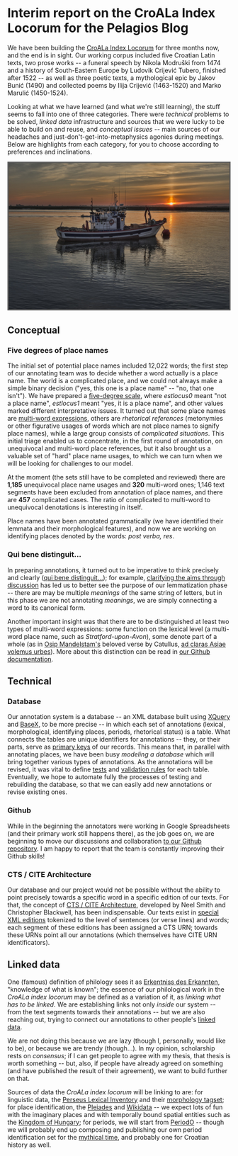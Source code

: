 # Interim report on the CroALa Index Locorum for the Pelagios Blog

We have been building the [CroALa Index Locorum](https://github.com/nevenjovanovic/croala-pelagios/wiki) for three months now, and the end is in sight. Our working corpus included five Croatian Latin texts, two prose works -- a funeral speech by Nikola Modruški from 1474 and a history of South-Eastern Europe by Ludovik Crijević Tubero, finished after 1522 -- as well as three poetic texts, a mythological epic by Jakov Bunić (1490) and collected poems by Ilija Crijević (1463-1520) and Marko Marulić (1450-1524).

Looking at what we have learned (and what we're still learning), the stuff seems to fall into one of three categories. There were *technical* problems to be solved, *linked data* infrastructure and sources that we were lucky to be able to build on and reuse, and *conceptual issues* -- main sources of our headaches and just-don't-get-into-metaphysics agonies during meetings. Below are highlights from each category, for you to choose according to preferences and inclinations.

![Indexing the Mediterranean](https://github.com/nevenjovanovic/croala-pelagios/blob/master/img/pexels-photo-66107.jpeg?raw=true)

## Conceptual

### Five degrees of place names

The initial set of potential place names included 12,022 words; the first step of our annotating team was to decide whether a word actually is a place name. The world is a complicated place, and we could not always make a simple binary decision ("yes, this one is a place name" -- "no, that one isn't"). We have prepared a [five-degree scale](https://github.com/nevenjovanovic/croala-pelagios/wiki/Annotating-workflow-guidelines#annotating-place-names), where *estlocus0* meant "not a place name", *estlocus1* meant "yes, it is a place name", and other values marked different interpretative issues. It turned out that some place names are [multi-word expressions](https://github.com/nevenjovanovic/croala-pelagios/wiki/Place-qualifiers), others are *rhetorical references* (metonymies or other figurative usages of words which are not place names to signify place names), while a large group consists of *complicated situations*. This initial triage enabled us to concentrate, in the first round of annotation, on unequivocal and multi-word place references, but it also brought us a valuable set of "hard" place name usages, to which we can turn when we will be looking for challenges to our model.

At the moment (the sets still have to be completed and reviewed) there are **1,185** unequivocal place name usages and **320** multi-word ones; 1,146 text segments have been excluded from annotation of place names, and there are **457** complicated cases. The ratio of complicated to multi-word to unequivocal denotations is interesting in itself.

Place names have been annotated grammatically (we have identified their lemmata and their morphological features), and now we are working on identifying places denoted by the words: *post verba, res*.

### Qui bene distinguit...

In preparing annotations, it turned out to be imperative to think precisely and clearly ([qui bene distinguit...](http://www.textlog.de/1963.html)); for example, [clarifying the aims through discussion](https://github.com/nevenjovanovic/croala-pelagios/issues/19) has led us to better see the purpose of our lemmatization phase -- there are may be multiple *meanings* of the same string of letters, but in this phase we are not annotating *meanings*, we are simply connecting a word to its canonical form.

Another important insight was that there are to be distinguished at least two types of multi-word expressions: some function on the lexical level (a multi-word place name, such as *Stratford-upon-Avon*), some denote part of a whole (as in [Osip Mandelstam's](https://en.wikipedia.org/wiki/Osip_Mandelstam) beloved verse by Catullus, [ad claras Asiae volemus urbes](http://data.perseus.org/citations/urn:cts:latinLit:phi0472.phi001.perseus-lat1:46)). More about this distinction can be read in [our Github documentation](https://github.com/nevenjovanovic/croala-pelagios/wiki/Place-qualifiers#two-levels-of-part-whole-relations-in-place-references).

## Technical

### Database

Our annotation system is a database -- an XML database built using [XQuery](https://en.wikipedia.org/wiki/XQuery) and [BaseX](http://basex.org/), to be more precise -- in which each set of annotations (lexical, morphological, identifying places, periods, rhetorical status) is a table. What connects the tables are unique identifiers for annotations -- they, or their parts, serve as [primary keys](https://en.wikipedia.org/wiki/Unique_key) of our records. This means that, in parallel with annotating places, we have been busy *modeling a database* which will bring together various types of annotations. As the annotations will be revised, it was vital to define [tests](https://github.com/nevenjovanovic/croala-pelagios/tree/master/scripts/xq/testing) and [validation rules](https://github.com/nevenjovanovic/croala-pelagios/tree/master/schemas) for each table. Eventually, we hope to automate fully the processes of testing and rebuilding the database, so that we can easily add new annotations or revise existing ones.

### Github

While in the beginning the annotators were working in Google Spreadsheets (and their primary work still happens there), as the job goes on, we are beginning to move our discussions and collaboration [to our Github repository](https://github.com/nevenjovanovic/croala-pelagios/issues). I am happy to report that the team is constantly improving their Github skills!


### CTS / CITE Architecture

Our database and our project would not be possible without the ability to point precisely towards a specific word in a specific edition of our texts. For that, the concept of [CTS / CITE Architecture](http://cite-architecture.github.io/), developed by Neel Smith and Christopher Blackwell, has been indispensable. Our texts exist in [special XML editions](https://github.com/nevenjovanovic/croala-pelagios/tree/master/data) tokenized to the level of sentences (or verse lines) and words; each segment of these editions has been assigned a CTS URN; towards these URNs point all our annotations (which themselves have CITE URN identificators).

## Linked data

One (famous) definition of philology sees it as [Erkentniss des Erkannten](http://www.uni-heidelberg.de/fakultaeten/philosophie/skph/seminar/fazboeckh.html), "knowledge of what is known"; the essence of our philological work in the *CroALa index locorum* may be defined as a variation of it, as *linking what has to be linked*. We are establishing links not only *inside* our system -- from the text segments towards their annotations -- but we are also reaching out, trying to connect our annotations to other people's [linked data](https://en.wikipedia.org/wiki/Linked_data).

We are not doing this because we are lazy (though I, personally, would like to be), or because we are trendy (though...). In my opinion, scholarship rests on *consensus*; if I can get people to agree with my thesis, that thesis is worth something -- but, also, if people have already agreed on something (and have published the result of their agreement), we want to build further on that.

Sources of data the *CroALa index locorum* will be linking to are: for linguistic data, the [Perseus Lexical Inventory](https://sites.tufts.edu/perseusupdates/2014/03/21/announcing-the-perseus-lexical-inventory-an-open-linked-data-set/) and their [morphology tagset](https://github.com/PerseusDL/treebank_data/blob/master/v2.1/Latin/TAGSET.txt); for place identification, the [Pleiades](https://pleiades.stoa.org/) and [Wikidata](https://www.wikidata.org/wiki/Wikidata:Main_Page) -- we expect lots of fun with the imaginary places and with temporally bound spatial entities such as the [Kingdom of Hungary](https://www.wikidata.org/wiki/Q171150); for periods, we will start from [PeriodO](http://perio.do/) -- though we will probably end up composing and publishing our own period identification set for the [mythical time](https://en.wikipedia.org/wiki/Ages_of_Man), and probably one for Croatian history as well.

